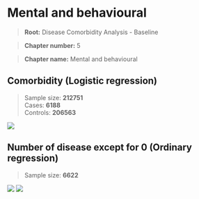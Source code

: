 # Mental and behavioural
    
> **Root:** Disease Comorbidity Analysis - Baseline

> **Chapter number:** 5  

> **Chapter name:** Mental and behavioural  

## Comorbidity (Logistic regression)
> Sample size: **212751**  
> Cases: **6188**  
> Controls: **206563**
<img src="/Chapter/Figures/Baseline/LG/Chapter_5.png"/>
<CsvTable src="/Chapter/Data/Baseline/LG/LG_Chapter_5.csv" label="🔍 View full results" />

## Number of disease except for 0 (Ordinary regression)
> Sample size: **6622**
<img src="/Chapter/Figures/Baseline/Histogram/Chapter_5_ba.png"/>
<CsvTable src="/Chapter/Data/Baseline/Histogram/Chapter_5_ba.csv" label="🔍 View full results" />
        
<img src="/Chapter/Figures/Baseline/ORD/Chapter_5.png"/>
<CsvTable src="/Chapter/Data/Baseline/ORD/ORD_Chapter_5.csv" label="🔍 View full results" />

